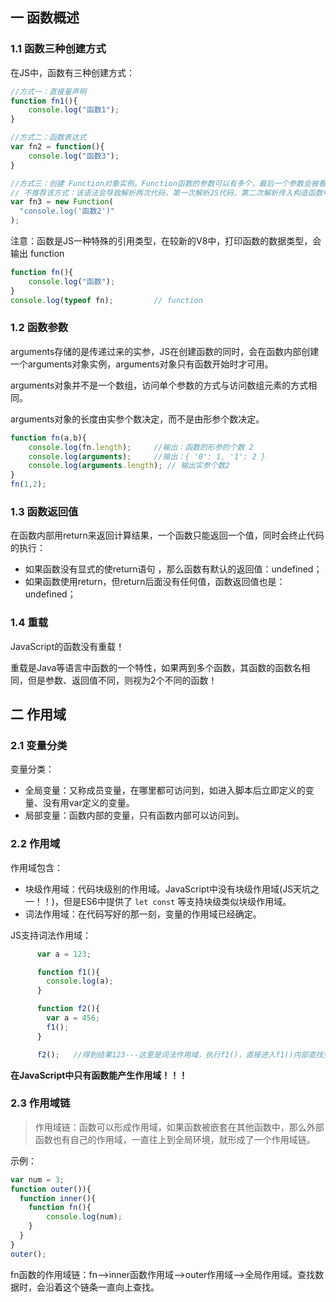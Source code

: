 ## 一 函数概述

###  1.1 函数三种创建方式

在JS中，函数有三种创建方式：
```js
//方式一：直接量声明
function fn1(){
    console.log("函数1");
}

//方式二：函数表达式
var fn2 = function(){
    console.log("函数3");
}

//方式三：创建 Function对象实例。Function函数的参数可以有多个，最后一个参数会被看做函数体。
// 不推荐该方式：该语法会导致解析两次代码，第一次解析JS代码，第二次解析传入构造函数中的字符串，造成性能降低
var fn3 = new Function(
  "console.log('函数2')"
);
```

注意：函数是JS一种特殊的引用类型，在较新的V8中，打印函数的数据类型，会输出 function
```js
function fn(){
    console.log("函数");
}
console.log(typeof fn);         // function
```

###  1.2 函数参数

arguments存储的是传递过来的实参，JS在创建函数的同时，会在函数内部创建一个arguments对象实例，arguments对象只有函数开始时才可用。  

arguments对象并不是一个数组，访问单个参数的方式与访问数组元素的方式相同。  

arguments对象的长度由实参个数决定，而不是由形参个数决定。
```javascript
function fn(a,b){
    console.log(fn.length);     //输出：函数的形参的个数 2
    console.log(arguments);     //输出：{ '0': 1, '1': 2 }
    console.log(arguments.length); // 输出实参个数2
}
fn(1,2);
```

###  1.3 函数返回值

在函数内部用return来返回计算结果，一个函数只能返回一个值，同时会终止代码的执行：
- 如果函数没有显式的使return语句 ，那么函数有默认的返回值：undefined；
- 如果函数使用return，但return后面没有任何值，函数返回值也是：undefined； 

### 1.4 重载

JavaScript的函数没有重载！  

重载是Java等语言中函数的一个特性，如果两到多个函数，其函数的函数名相同，但是参数、返回值不同，则视为2个不同的函数！

## 二 作用域

### 2.1 变量分类

变量分类：
- 全局变量：又称成员变量，在哪里都可访问到，如进入脚本后立即定义的变量、没有用var定义的变量。  
- 局部变量：函数内部的变量，只有函数内部可以访问到。

### 2.2 作用域

作用域包含：
- 块级作用域：代码块级别的作用域。JavaScript中没有块级作用域(JS天坑之一！！)，但是ES6中提供了 `let const` 等支持块级类似块级作用域。
- 词法作用域：在代码写好的那一刻，变量的作用域已经确定。

JS支持词法作用域：
```js
      var a = 123;

      function f1(){
        console.log(a);
      }

      function f2(){
        var a = 456;
        f1();
      }

      f2();   //得到结果123---这里是词法作用域，执行f1()，直接进入f1()内部查找变量，找不到，去全局查找
 ```

**在JavaScript中只有函数能产生作用域！！！**

### 2.3 作用域链

> 作用域链：函数可以形成作用域，如果函数被嵌套在其他函数中，那么外部函数也有自己的作用域，一直往上到全局环境，就形成了一个作用域链。

示例：
```js
var num = 3;
function outer()){
  function inner(){
    function fn(){
        console.log(num);
    }
  }
}
outer();
```
fn函数的作用域链：fn-->inner函数作用域-->outer作用域-->全局作用域。查找数据时，会沿着这个链条一直向上查找。

